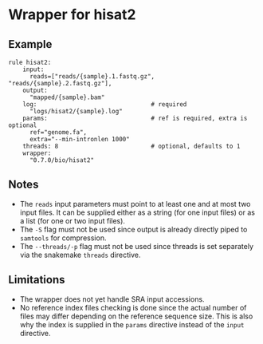 # Wrapper for hisat2

## Example

```
rule hisat2:
    input:
      reads=["reads/{sample}.1.fastq.gz", "reads/{sample}.2.fastq.gz"],
    output:
      "mapped/{sample}.bam"
    log:                                # required
      "logs/hisat2/{sample}.log"
    params:                             # ref is required, extra is optional
      ref="genome.fa",
      extra="--min-intronlen 1000"
    threads: 8                          # optional, defaults to 1
    wrapper:
      "0.7.0/bio/hisat2"
```

## Notes

  * The `reads` input parameters must point to at least one and at most two
    input files. It can be supplied either as a string (for one input files)
    or as a list (for one or two input files).
  * The `-S` flag must not be used since output is already directly piped to
    `samtools` for compression.
  * The `--threads/-p` flag must not be used since threads is set separately
    via the snakemake `threads` directive.

## Limitations

  * The wrapper does not yet handle SRA input accessions.
  * No reference index files checking is done since the actual number of files
    may differ depending on the reference sequence size. This is also why
    the index is supplied in the `params` directive instead of the `input`
    directive.
